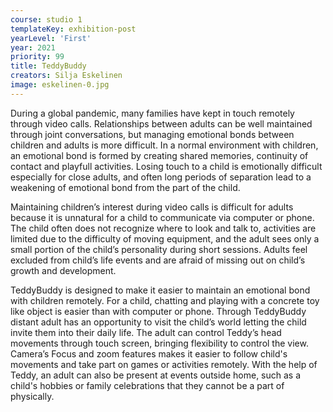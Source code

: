 ```yaml
---
course: studio 1
templateKey: exhibition-post
yearLevel: 'First'
year: 2021
priority: 99
title: TeddyBuddy
creators: Silja Eskelinen
image: eskelinen-0.jpg
---
```


During a global pandemic, many families have kept in touch remotely through video calls. Relationships between adults can be well maintained through joint conversations, but managing emotional bonds between children and adults is more difficult. In a normal environment with children, an emotional bond is formed by creating shared memories, continuity of contact and playfull activities. Losing touch to a child is emotionally difficult especially for close adults, and often long periods of separation lead to a weakening of emotional bond from the part of the child.

Maintaining children’s interest during video calls is difficult for adults because it is unnatural for a child to communicate via computer or phone. The child often does not recognize where to look and talk to, activities are limited due to the difficulty of moving equipment, and the adult sees only a small portion of the child’s personality during short sessions. Adults feel excluded from child’s life events and are afraid of missing out on child’s growth and development.

TeddyBuddy is designed to make it easier to maintain an emotional bond with children remotely. For a child, chatting and playing with a concrete toy like object is easier than with computer or phone. Through TeddyBuddy distant adult has an opportunity to visit the child’s world letting the child invite them into their daily life. The adult can control Teddy’s head movements through touch screen, bringing flexibility to control the view. Camera’s Focus and zoom features makes it easier to follow child's movements and take part on games or activities remotely. With the help of Teddy, an adult can also be present at events outside home, such as a child's hobbies or family celebrations that they cannot be a part of physically.
